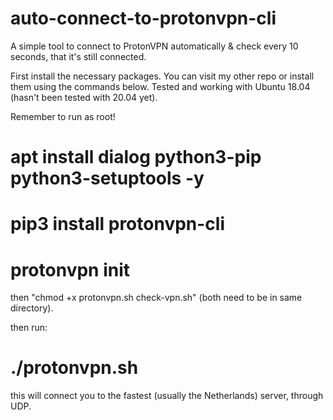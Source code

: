 # auto-connect-to-protonvpn-cli
A simple tool to connect to ProtonVPN automatically &amp; check every 10 seconds, that it's still connected.

First install the necessary packages. You can visit my other repo or install them using the commands below. Tested and working with Ubuntu 18.04 (hasn't been tested with 20.04 yet).

Remember to run as root!

# apt install dialog python3-pip python3-setuptools -y

# pip3 install protonvpn-cli 

# protonvpn init 

then "chmod +x protonvpn.sh check-vpn.sh" (both need to be in same directory).

then run:

# ./protonvpn.sh

this will connect you to the fastest (usually the Netherlands) server, through UDP.
